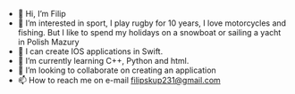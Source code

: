 - 👋 Hi, I’m Filip
- 👀 I’m interested in sport, I play rugby for 10 years, I love motorcycles and fishing. But I like to spend my holidays on a snowboat or sailing a yacht in Polish Mazury
- 📱 I can create IOS applications in Swift.
- 🌱 I’m currently learning C++, Python and html.
- 💞️ I’m looking to collaborate on creating an application
- 📫 How to reach me on e-mail filipskup231@gmail.com
